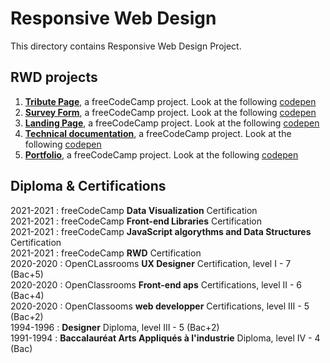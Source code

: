 # Responsive Web Design
This directory contains Responsive Web Design Project.
## RWD projects
1. [**Tribute Page**](https://github.com/s-manguy/projects/tree/main/RWD/fcc-01-tribute-page), a freeCodeCamp project. Look at the following [codepen](https://codepen.io/s-manguy/full/PobmXOR)
2. [**Survey Form**](https://github.com/s-manguy/projects/tree/main/RWD/fcc-02-survey-form), a freeCodeCamp project. Look at the following [codepen](https://codepen.io/s-manguy/full/NWbgNYP)
3. [**Landing Page**](https://github.com/s-manguy/projects/tree/main/RWD/fcc-03-landing-page), a freeCodeCamp project. Look at the following [codepen](https://codepen.io/s-manguy/full/BaQGKmx)
4. [**Technical documentation**](https://github.com/s-manguy/projects/tree/main/RWD/fcc-04-technical-documentation), a freeCodeCamp project. Look at the following [codepen](https://codepen.io/s-manguy/full/bGBjwvx)
5. [**Portfolio**](https://github.com/s-manguy/projects/tree/main/RWD/fcc-05-portfolio), a freeCodeCamp project. Look at the following [codepen](https://codepen.io/s-manguy/full/KKapbzd)


## Diploma & Certifications
2021-2021 : freeCodeCamp **Data Visualization** Certification  
2021-2021 : freeCodeCamp **Front-end Libraries** Certification  
2021-2021 : freeCodeCamp **JavaScript algorythms and Data Structures** Certification  
2021-2021 : freeCodeCamp **RWD** Certification  
2020-2020 : OpenCLassrooms **UX Designer** Certification, level I - 7 (Bac+5)  
2020-2020 : OpenClassrooms **Front-end aps** Certifications, level II - 6 (Bac+4)  
2020-2020 : OpenClassooms **web developper** Certifications, level III - 5 (Bac+2)  
1994-1996 : **Designer** Diploma, level III - 5 (Bac+2)  
1991-1994 : **Baccalauréat Arts Appliqués à l'industrie** Diploma, level IV - 4 (Bac)  
